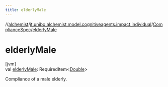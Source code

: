 ```yaml
---
title: elderlyMale
---
```

//[alchemist](../../../index.html)/[it.unibo.alchemist.model.cognitiveagents.impact.individual](../index.html)/[ComplianceSpec](index.html)/[elderlyMale](elderly-male.html)



# elderlyMale



[jvm]\
val [elderlyMale](elderly-male.html): RequiredItem<[Double](https://kotlinlang.org/api/latest/jvm/stdlib/kotlin/-double/index.html)>



Compliance of a male elderly.





